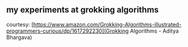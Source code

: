 ## my experiments at grokking algorithms

courtesy: [https://www.amazon.com/Grokking-Algorithms-illustrated-programmers-curious/dp/1617292230](Grokking Algorithms - Aditya Bhargava)